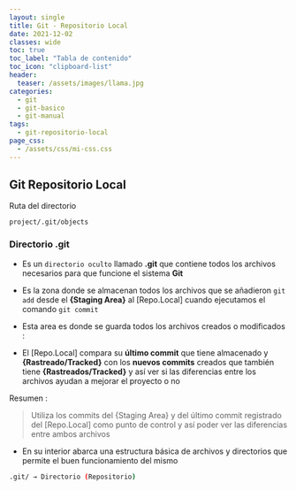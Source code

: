 ```yaml
---
layout: single
title: Git - Repositorio Local
date: 2021-12-02
classes: wide
toc: true
toc_label: "Tabla de contenido"
toc_icon: "clipboard-list"
header:
  teaser: /assets/images/llama.jpg
categories:
  - git
  - git-basico
  - git-manual
tags:
  - git-repositorio-local
page_css: 
  - /assets/css/mi-css.css
---
```


## Git Repositorio Local

Ruta del directorio

``project/.git/objects``

### Directorio .git

* Es un ``directorio oculto`` llamado **.git** que contiene todos los archivos necesarios para que funcione el sistema **Git**

* Es la zona donde se almacenan todos los archivos que se añadieron ``git add`` desde el **{Staging Area}** al [Repo.Local] cuando ejecutamos el comando ``git commit``

* Esta area es donde se guarda todos los archivos creados o modificados :
  
* El [Repo.Local] compara su **último commit** que tiene almacenado y **{Rastreado/Tracked}** con los **nuevos commits** creados que también tiene **{Rastreados/Tracked}** y así ver si las diferencias entre los archivos ayudan a mejorar el proyecto o no

Resumen :

> Utiliza los commits del {Staging Area} y del último commit registrado del [Repo.Local] como punto de control y así poder ver las diferencias entre ambos archivos

* En su interior abarca una estructura básica de archivos y directorios que permite el buen funcionamiento del mismo

```bash
.git/ → Directorio (Repositorio)
```
